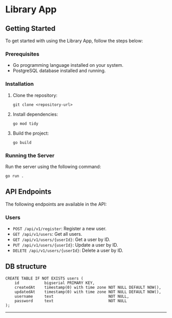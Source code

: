 # Library App

## Getting Started

To get started with using the Library App, follow the steps below:

### Prerequisites

- Go programming language installed on your system.
- PostgreSQL database installed and running.

### Installation

1. Clone the repository:

   ```
   git clone <repository-url>
   ```

2. Install dependencies:

   ```
   go mod tidy
   ```

3. Build the project:

   ```
   go build
   ```

### Running the Server

Run the server using the following command:

```
go run .
```

## API Endpoints

The following endpoints are available in the API:

### Users

- `POST /api/v1/register`: Register a new user.
- `GET /api/v1/users`: Get all users.
- `GET /api/v1/users/{userId}`: Get a user by ID.
- `PUT /api/v1/users/{userId}`: Update a user by ID.
- `DELETE /api/v1/users/{userId}`: Delete a user by ID.

## DB structure

```
CREATE TABLE IF NOT EXISTS users (
    id           bigserial PRIMARY KEY,
    createdAt    timestamp(0) with time zone NOT NULL DEFAULT NOW(),
    updatedAt    timestamp(0) with time zone NOT NULL DEFAULT NOW(),
    username     text                        NOT NULL,
    password     text                        NOT NULL
);
```
---
